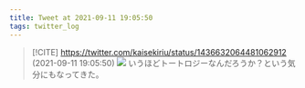 ```yaml
---
title: Tweet at 2021-09-11 19:05:50
tags: twitter_log
---
```


> [!CITE] https://twitter.com/kaisekiriu/status/1436632064481062912 (2021-09-11 19:05:50)
> ![](https://twitter.com/kaisekiriu/status/1436632064481062912)
> いうほどトートロジーなんだろうか？という気分にもなってきた。
